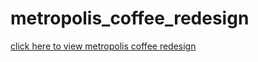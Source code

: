# metropolis_coffee_redesign

[click here to view metropolis coffee redesign](https://scarrollkeene.github.io/metropolis_coffee_redesign/)
